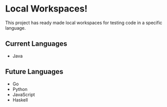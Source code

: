 # Local Workspaces!

This project has ready made local workspaces for testing code in a specific language.

## Current Languages
- Java

## Future Languages
- Go
- Python
- JavaScript
- Haskell